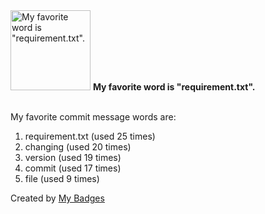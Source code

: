 <img src="https://my-badges.github.io/my-badges/favorite-word.png" alt="My favorite word is &quot;requirement.txt&quot;." title="My favorite word is &quot;requirement.txt&quot;." width="128">
<strong>My favorite word is &quot;requirement.txt&quot;.</strong>
<br><br>

My favorite commit message words are:

1. requirement.txt (used 25 times)
2. changing (used 20 times)
3. version (used 19 times)
4. commit (used 17 times)
5. file (used 9 times)


Created by <a href="https://github.com/my-badges/my-badges">My Badges</a>